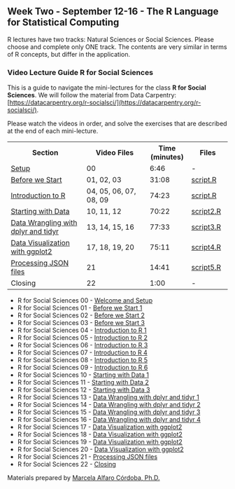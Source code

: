 ## Week Two - September 12-16 - The R Language for Statistical Computing

R lectures have two tracks: Natural Sciences or Social Sciences. Please choose and complete only ONE track. The contents are very similar in terms of R concepts, but differ in the application. 

### Video Lecture Guide R for Social Sciences

This is a guide to navigate the mini-lectures for the class **R for Social Sciences**. We will follow the material from Data Carpentry: [https://datacarpentry.org/r-socialsci/](https://datacarpentry.org/r-socialsci/).

Please watch the videos in order, and solve the exercises that are described at the end of each mini-lecture. 


<table style="width:100%">
  <tr>
    <th width="30%">  Section </th>
    <th width="25%">  Video Files </th>
    <th width="5%">   Time (minutes) </th>
    <th width="10%">   Files </th>
  </tr>
  <tr>
    <td width="30%">  <a href="https://datacarpentry.org/r-socialsci/setup.html"> Setup</a> </td>
    <td width="25%">  00 </td>
    <td width="5%">  6:46 </td>
    <td width="10%">  - </td>
  </tr>
  <tr>
    <td width="30%">  <a href="https://datacarpentry.org/r-socialsci/00-intro/index.html">Before we Start</a>  </td>
    <td width="25%">  01, 02, 03 </td>
    <td width="5%">  31:08 </td>
    <td width="10%">    <a href="https://github.com/malfaro2/Trieste2021_R/blob/main/code/script.R"> script.R </a>  </td>
  </tr>
  <tr>
    <td width="30%">  <a href="https://datacarpentry.org/r-socialsci/01-intro-to-r/index.html">Introduction to R</a>  </td>
    <td width="25%">  04, 05, 06, 07, 08, 09  </td>
    <td width="5%">  74:23 </td> 
    <td width="10%">    <a href="https://github.com/malfaro2/Trieste2021_R/blob/main/code/script.R"> script.R </a>  </td>
  </tr>
  <tr>
    <td width="30%">  <a href="https://datacarpentry.org/r-socialsci/02-starting-with-data/index.html">Starting with Data</a>  </td>
    <td width="25%">  10, 11, 12  </td>
    <td width="5%">  70:22 </td> 
    <td width="10%">    <a href="https://github.com/malfaro2/Trieste2021_R/blob/main/code/script2.R"> script2.R </a>  </td>
  </tr>
  <tr>
    <td width="30%">  <a href="https://datacarpentry.org/r-socialsci/03-dplyr-tidyr/index.html">Data Wrangling with dplyr and tidyr</a> </td>
    <td width="25%">  13, 14, 15, 16 </td>
    <td width="5%">  77:33 </td>   
    <td width="10%">    <a href="https://github.com/malfaro2/Trieste2021_R/blob/main/code/script3.R"> script3.R </a>  </td>
  </tr>
  <tr>
    <td width="30%">  <a href="https://datacarpentry.org/r-socialsci/04-ggplot2/index.html">Data Visualization with ggplot2</a>  </td>
    <td width="25%">  17, 18, 19, 20 </td>
    <td width="5%">  75:11 </td> 
    <td width="10%">    <a href="https://github.com/malfaro2/Trieste2021_R/blob/main/code/script4.R"> script4.R </a>  </td>
  </tr>
  <tr>
    <td width="30%"> <a href="https://datacarpentry.org/r-socialsci/05-json/index.html">Processing JSON files</a>  </td>
    <td width="25%"> 21  </td>
    <td width="5%"> 14:41 </td>
    <td width="10%">    <a href="https://github.com/malfaro2/Trieste2021_R/blob/main/code/script5.R"> script5.R </a>  </td>
  </tr>
  <tr>
    <td width="30%">  Closing </td>
    <td width="25%">  22  </td>
    <td width="5%">  1:00 </td>
    <td width="10%">   - </td>
  </tr>
</table>

* R for Social Sciences 00 - [Welcome and Setup](https://vimeo.com/743833067)
* R for Social Sciences 01 - [Before we Start 1](https://vimeo.com/598885768)
* R for Social Sciences 02 - [Before we Start 2](https://vimeo.com/598889009)
* R for Social Sciences 03 - [Before we Start 3](https://vimeo.com/598891422)
* R for Social Sciences 04 - [Introduction to R 1](https://vimeo.com/598892643)
* R for Social Sciences 05 - [Introduction to R 2](https://vimeo.com/598894951)
* R for Social Sciences 06 - [Introduction to R 3](https://vimeo.com/598895743)
* R for Social Sciences 07 - [Introduction to R 4](https://vimeo.com/598956939)
* R for Social Sciences 08 - [Introduction to R 5](https://vimeo.com/598958829)
* R for Social Sciences 09 - [Introduction to R 6](https://vimeo.com/598960357)
* R for Social Sciences 10 - [Starting with Data 1](https://vimeo.com/598933766)
* R for Social Sciences 11 - [Starting with Data 2](https://vimeo.com/598937484)
* R for Social Sciences 12 - [Starting with Data 3](https://vimeo.com/598940004)
* R for Social Sciences 13 - [Data Wrangling with dplyr and tidyr 1](https://vimeo.com/598940953)
* R for Social Sciences 14 - [Data Wrangling with dplyr and tidyr 2](https://vimeo.com/598942737)
* R for Social Sciences 15 - [Data Wrangling with dplyr and tidyr 3](https://vimeo.com/598943287)
* R for Social Sciences 16 - [Data Wrangling with dplyr and tidyr 4](https://vimeo.com/598944486)
* R for Social Sciences 17 - [Data Visualization with ggplot2](https://vimeo.com/598949130)
* R for Social Sciences 18 - [Data Visualization with ggplot2](https://vimeo.com/598950881)
* R for Social Sciences 19 - [Data Visualization with ggplot2](https://vimeo.com/598952240)
* R for Social Sciences 20 - [Data Visualization with ggplot2](https://vimeo.com/598953816)
* R for Social Sciences 21 - [Processing JSON files](https://vimeo.com/598955359)
* R for Social Sciences 22 - [Closing](https://vimeo.com/598956731)

Materials prepared by [Marcela Alfaro Córdoba, Ph.D.](https://malfaro.netlify.app/)
